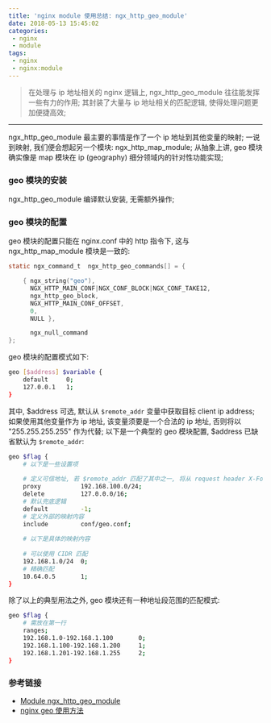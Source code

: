 ```yaml
---
title: 'nginx module 使用总结: ngx_http_geo_module'
date: 2018-05-13 15:45:02
categories:
 - nginx
 - module
tags:
 - nginx
 - nginx:module
---
```


> 在处理与 ip 地址相关的 nginx 逻辑上, ngx_http_geo_module 往往能发挥一些有力的作用; 其封装了大量与 ip 地址相关的匹配逻辑, 使得处理问题更加便捷高效;

<!--more-->

------

ngx_http_geo_module 最主要的事情是作了一个 ip 地址到其他变量的映射; 一说到映射, 我们便会想起另一个模块: ngx_http_map_module; 从抽象上讲, geo 模块确实像是 map 模块在 ip (geography) 细分领域内的针对性功能实现;

### **geo 模块的安装**
ngx_http_geo_module 编译默认安装, 无需额外操作;

### **geo 模块的配置**
geo 模块的配置只能在 nginx.conf 中的 http 指令下, 这与 ngx_http_map_module 模块是一致的:
``` c
static ngx_command_t  ngx_http_geo_commands[] = {

    { ngx_string("geo"),
      NGX_HTTP_MAIN_CONF|NGX_CONF_BLOCK|NGX_CONF_TAKE12,
      ngx_http_geo_block,
      NGX_HTTP_MAIN_CONF_OFFSET,
      0,
      NULL },

      ngx_null_command
};
```

geo 模块的配置模式如下:
``` bash
geo [$address] $variable {
    default     0;
    127.0.0.1   1;
}
```
其中, \$address 可选, 默认从 `$remote_addr` 变量中获取目标 client ip address; 如果使用其他变量作为 ip 地址, 该变量须要是一个合法的 ip 地址, 否则将以 "255.255.255.255" 作为代替;
以下是一个典型的 geo 模块配置, \$address 已缺省默认为 `$remote_addr`:
``` bash
geo $flag {
    # 以下是一些设置项
    
    # 定义可信地址, 若 $remote_addr 匹配了其中之一, 将从 request header X-Forwarded-For 获得目标 client ip address
    proxy           192.168.100.0/24;
    delete          127.0.0.0/16;
    # 默认兜底逻辑
    default         -1;
    # 定义外部的映射内容
    include         conf/geo.conf;
    
    # 以下是具体的映射内容
    
    # 可以使用 CIDR 匹配
    192.168.1.0/24  0;
    # 精确匹配
    10.64.0.5       1;
}
```
除了以上的典型用法之外, geo 模块还有一种地址段范围的匹配模式:
``` bash
geo $flag {
    # 需放在第一行
    ranges;
    192.168.1.0-192.168.1.100       0;
    192.168.1.100-192.168.1.200     1;
    192.168.1.201-192.168.1.255     2;
}
```


### **参考链接**
- [Module ngx_http_geo_module](http://nginx.org/en/docs/http/ngx_http_geo_module.html)
- [nginx geo 使用方法](http://www.ttlsa.com/nginx/using-nginx-geo-method/)

